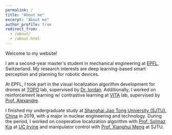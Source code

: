 ```yaml
---
permalink: /
title: "About me"
excerpt: "About me"
author_profile: true
redirect_from: 
  - /about/
  - /about.html
---
```


Welcome to my website!

I am a second-year master's student in mechanical engineering at [EPFL](https://www.epfl.ch/en/), Switzerland. My research interests are deep learning-based smart perception and planning for robotic devices.

At EPFL, I took part in the visual localization algorithm development for drones at [TOPO](https://www.epfl.ch/labs/topo/) lab, supervised by [Dr. Iordan](https://people.epfl.ch/iordan.doytchinov). Additionally, I worked on reinforcement learning w/ contrastive learning at [VITA](https://www.epfl.ch/labs/vita/) lab, supervised by [Prof. Alexandre](https://people.epfl.ch/alexandre.alahi).

I finished my undergraduate study at [Shanghai Jiao Tong University (SJTU), China](http://en.sjtu.edu.cn/) in 2019, with a major in nuclear engineering and technology. During the period, I worked on cooperative localization algorithm with [Prof. Solmaz Kia](http://solmaz.eng.uci.edu/) at [UC Irvine](https://uci.edu/) and manipulator control with [Prof. Xianghui Meng](http://me.sjtu.edu.cn/en/FullTimeTeacher/mengxianghui.html) at SJTU.

